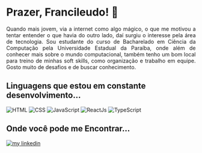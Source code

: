 # Prazer, Francileudo! 👋

<p align="justify">
  Quando mais jovem, via a internet como algo mágico, o que me motivou a tentar entender o que havia do outro lado, daí surgiu o interesse pela área de tecnologia. Sou     estudante do curso de Bacharelado em Ciência da Computação pela Universidade Estadual da Paraíba, onde além de conhecer mais sobre o mundo computacional, também tenho   um bom local para treino de minhas soft skills, como organização e trabalho em equipe. Gosto muito de desafios e de buscar conhecimento.
  
## Linguagens que estou em constante desenvolvimento...

![HTML](https://img.shields.io/badge/HTML5-E34F26?style=for-the-badge&logo=html5&logoColor=white)
![CSS](https://img.shields.io/badge/CSS3-1572B6?style=for-the-badge&logo=css3&logoColor=white)
![JavaScript](https://img.shields.io/badge/JavaScript-F7DF1E?style=for-the-badge&logo=javascript&logoColor=black)
![ReactJs](https://img.shields.io/badge/React-20232A?style=for-the-badge&logo=react&logoColor=61DAFB)
![TypeScript](https://img.shields.io/badge/TypeScript-007ACC?style=for-the-badge&logo=typescript&logoColor=white)

## Onde você pode me Encontrar...

<a href="https://www.linkedin.com/in/francileudo-oliveira/"><img src="https://img.shields.io/badge/LinkedIn-0077B5?style=for-the-badge&logo=linkedin&logoColor=white" alt="my linkedin"></a>
